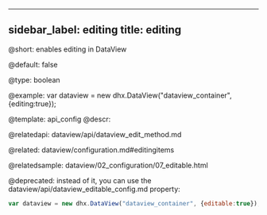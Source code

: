 
---
sidebar_label: editing
title: editing
---          

@short: 
enables editing in DataView


@default:
false


@type: boolean

@example: 
var dataview = new dhx.DataView("dataview_container", {editing:true});


@template:	api_config
@descr:

@relatedapi:
dataview/api/dataview_edit_method.md

@related: dataview/configuration.md#editingitems

@relatedsample:
dataview/02_configuration/07_editable.html

@deprecated: instead of it, you can use the dataview/api/dataview_editable_config.md property:
~~~js
var dataview = new dhx.DataView("dataview_container", {editable:true});
~~~